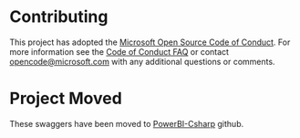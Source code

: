 # Contributing

This project has adopted the [Microsoft Open Source Code of Conduct](https://opensource.microsoft.com/codeofconduct/). For more information see the [Code of Conduct FAQ](https://opensource.microsoft.com/codeofconduct/faq/) or contact [opencode@microsoft.com](mailto:opencode@microsoft.com) with any additional questions or comments.

# Project Moved

These swaggers have been moved to [PowerBI-Csharp](https://github.com/Microsoft/PowerBI-CSharp/tree/master/sdk/swaggers) github.

